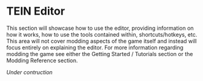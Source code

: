 # TEIN Editor

This section will showcase how to use the editor, providing information on how
it works, how to use the tools contained within, shortcuts/hotkeys, etc. This
area will not cover modding aspects of the game itself and instead will focus
entirely on explaining the editor. For more information regarding modding the
game see either the Getting Started / Tutorials section or the Modding Reference
section.

*Under contruction*
